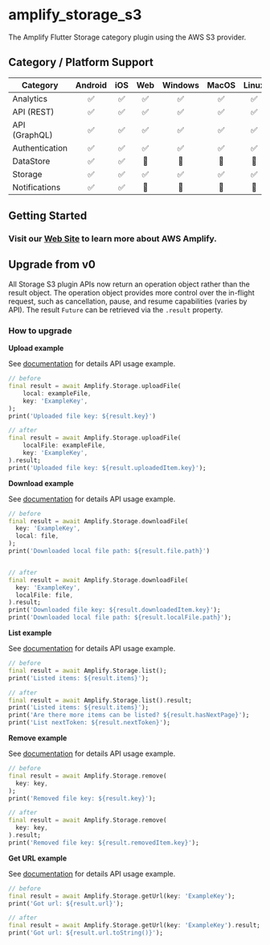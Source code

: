 # amplify_storage_s3

The Amplify Flutter Storage category plugin using the AWS S3 provider.

## Category / Platform Support

| Category       | Android | iOS | Web | Windows | MacOS | Linux |
| -------------- | :-----: | :-: | :-: | :-----: | :---: | :---: |
| Analytics      |   ✅    | ✅  | ✅  |   ✅    |  ✅   |  ✅   |
| API (REST)     |   ✅    | ✅  | ✅  |   ✅    |  ✅   |  ✅   |
| API (GraphQL)  |   ✅    | ✅  | ✅  |   ✅    |  ✅   |  ✅   |
| Authentication |   ✅    | ✅  | ✅  |   ✅    |  ✅   |  ✅   |
| DataStore      |   ✅    | ✅  | 🔴  |   🔴    |  🔴   |  🔴   |
| Storage        |   ✅    | ✅  | ✅  |   ✅    |  ✅   |  ✅   |
| Notifications  |   ✅    | ✅  | 🔴  |   🔴    |  🔴   |  🔴   |

## Getting Started

### Visit our [Web Site](https://docs.amplify.aws/) to learn more about AWS Amplify.

## Upgrade from v0

All Storage S3 plugin APIs now return an operation object rather than the result object. The operation object provides more control over the in-flight request, such as cancellation, pause, and resume capabilities (varies by API). The result `Future` can be retrieved via the `.result` property.

### How to upgrade

**Upload example**

See [documentation](https://docs.amplify.aws/lib/storage/upload/q/platform/flutter/) for details API usage example.

```dart
// before
final result = await Amplify.Storage.uploadFile(
    local: exampleFile,
    key: 'ExampleKey',
);
print('Uploaded file key: ${result.key}')

// after
final result = await Amplify.Storage.uploadFile(
    localFile: exampleFile,
    key: 'ExampleKey',
).result;
print('Uploaded file key: ${result.uploadedItem.key}');
```

**Download example**

See [documentation](https://docs.amplify.aws/lib/storage/download/q/platform/flutter/) for details API usage example.

```dart
// before
final result = await Amplify.Storage.downloadFile(
  key: 'ExampleKey',
  local: file,
);
print('Downloaded local file path: ${result.file.path}')


// after
final result = await Amplify.Storage.downloadFile(
  key: 'ExampleKey',
  localFile: file,
).result;
print('Downloaded file key: ${result.downloadedItem.key}');
print('Downloaded local file path: ${result.localFile.path}');
```

**List example**

See [documentation](https://docs.amplify.aws/lib/storage/list/q/platform/flutter/) for details API usage example.

```dart
// before
final result = await Amplify.Storage.list();
print('Listed items: ${result.items}');

// after
final result = await Amplify.Storage.list().result;
print('Listed items: ${result.items}');
print('Are there more items can be listed? ${result.hasNextPage}');
print('List nextToken: ${result.nextToken}');
```

**Remove example**

See [documentation](https://docs.amplify.aws/lib/storage/remove/q/platform/flutter/) for details API usage example.

```dart
// before
final result = await Amplify.Storage.remove(
  key: key,
);
print('Removed file key: ${result.key}');

// after
final result = await Amplify.Storage.remove(
  key: key,
).result;
print('Removed file key: ${result.removedItem.key}');
```

**Get URL example**

See [documentation](https://docs.amplify.aws/lib/storage/download/q/platform/flutter/#generate-a-download-url) for details API usage example.

```dart
// before
final result = await Amplify.Storage.getUrl(key: 'ExampleKey');
print('Got url: ${result.url}');

// after
final result = await Amplify.Storage.getUrl(key: 'ExampleKey').result;
print('Got url: ${result.url.toString()}');
```
